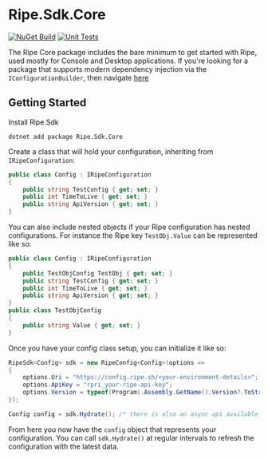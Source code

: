 # Ripe.Sdk.Core

[![NuGet Build](https://github.com/Ripe-Inc/ripe-sdks/actions/workflows/nuget-publish-core.yml/badge.svg)](https://github.com/Ripe-Inc/ripe-sdks/actions/workflows/nuget-publish-core.yml)
[![Unit Tests](https://github.com/Ripe-Inc/ripe-sdks/actions/workflows/unit-tests.yml/badge.svg)](https://github.com/Ripe-Inc/ripe-sdks/actions/workflows/unit-tests.yml)

The Ripe Core package includes the bare minimum to get started with Ripe, used mostly for Console and Desktop applications. If you're looking for 
a package that supports modern dependency injection via the `IConfigurationBuilder`, then navigate [here](https://github.com/matt-andrews/Ripe.Sdk/tree/main/Ripe.Sdk.DependencyInjection)

## Getting Started
Install Ripe.Sdk
```
dotnet add package Ripe.Sdk.Core
```

Create a class that will hold your configuration, inheriting from `IRipeConfiguration`:
```csharp
public class Config : IRipeConfiguration
{
	public string TestConfig { get; set; }
	public int TimeToLive { get; set; }
	public string ApiVersion { get; set; }
}
```

You can also include nested objects if your Ripe configuration has nested configurations. For instance the Ripe key `TestObj.Value` can be represented like so:
```csharp
public class Config : IRipeConfiguration
{
	public TestObjConfig TestObj { get; set; }
	public string TestConfig { get; set; }
	public int TimeToLive { get; set; }
	public string ApiVersion { get; set; }
}
public class TestObjConfig
{
	public string Value { get; set; }
}
```

Once you have your config class setup, you can initialize it like so:
```csharp
RipeSdk<Config> sdk = new RipeConfig<Config>(options => 
{
	options.Uri = "https://config.ripe.sh/<your-environment-details>";
	options.ApiKey = "rpri_your-ripe-api-key";
	options.Version = typeof(Program).Assembly.GetName().Version?.ToString() ?? ""
});

Config config = sdk.Hydrate(); /* there is also an async api available with HydrateAsync() */
```

From here you now have the `config` object that represents your configuration. You can call `sdk.Hydrate()` at regular intervals to refresh the configuration with the latest data.